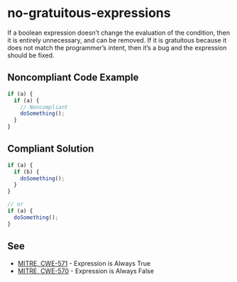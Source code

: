 # no-gratuitous-expressions

If a boolean expression doesn’t change the evaluation of the condition, then it is entirely unnecessary, and can be removed. If it is gratuitous
because it does not match the programmer’s intent, then it’s a bug and the expression should be fixed.

## Noncompliant Code Example

```javascript
if (a) {
  if (a) {
    // Noncompliant
    doSomething();
  }
}
```

## Compliant Solution

```javascript
if (a) {
  if (b) {
    doSomething();
  }
}

// or
if (a) {
  doSomething();
}
```

## See

<ul>
  <li> <a href="http://cwe.mitre.org/data/definitions/571">MITRE, CWE-571</a> - Expression is Always True </li>
  <li> <a href="http://cwe.mitre.org/data/definitions/570">MITRE, CWE-570</a> - Expression is Always False </li>
</ul>
